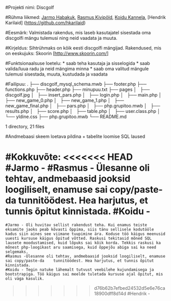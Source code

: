 #Projekti nimi: Discgolf

#Rühma liikmed: [Jarmo Habakuk](https://github.com/jarmhab/), [Rasmus Kivipõld](https://github.com/sizenn/), [Koidu Kannela](https://github.com/Koidu), [Hendrik Karilaid] (https://github.com/hkarilaid)

#Eesmärk: Valmistada rakendus, mis laseb kasutajatel sisestada oma discgolfi mängu tulemusi ning neid vaadata ja muuta.

#Kirjeldus: Sihtrühmaks on kõik eesti discgolfi mängijad. Rakendused, mis on eeskujuks: Skoorin [http://www.skoorin.com/]

#Funktsionaalsuse loetelu: 
	* saab teha kasutaja ja sisselogida
	* saab valida/luua radu ja neid mängima minna
	* saab oma valitud mängule tulemusi sisestada, muuta, kustudada ja vaadata

#Failipuu:
.
├── discgolf_mysql_schema.mwb
├── footer.php
├── functions.php
├── header.php
├── minupuu.txt
├── pages
│   ├── discgolf.jpg
│   ├── insert_pars.php
│   ├── login.php
│   ├── main.php
│   ├── new_game_0.php
│   ├── new_game_1.php
│   ├── new_game_final.php
│   ├── pars.php
│   ├── php.grupitoo.mwb
│   ├── results.php
│   ├── score.php
│   ├── table.php
│   ├── user.class.php
│   └── yldine.css
├── php.grupitoo.mwb
└── README.md

1 directory, 21 files

#Andmebaasi skeem loetava pildina + tabelite loomise SQL laused

#Kokkuvõte:
<<<<<<< HEAD
	#Jarmo - 
	#Rasmus - Ülesanne oli tehtav, andmebaasid jooksid loogiliselt, enamuse sai copy/paste-da 	tunnitöödest. Hea harjutus, et tunnis õpitut kinnistada.
	#Koidu - 
=======
	#Jarmo - Oli huvitav sellist rakendust teha. Kui enamus teiste eksamite jaoks peab kõvasti õppima, siis tänu sellisele kodutööle kadus siin aines see viimane tuupimine ära. Koduse töö käigus meenusid uuesti kursuse käigus õpitud võtted. Raskusi tekitasid mõned SQL lausete moodustamised, kuid lõpuks sai kõik korda. Tekkis raskusi ka mõnest php-loogikast aru saamisega, kuid õppejõu abiga sai ka need selgemaks.
	#Rasmus -Ülesanne oli tehtav, andmebaasid jooksid loogiliselt, enamuse sai copy/paste-da 	tunnitöödest. Hea harjutus, et tunnis õpitut kinnistada.
	#Koidu - Tegin natuke lähemalt tutvust veebilehe kujundamisega ja bootstrapiga. Töö käigus sai meelde tuletada kursuse ajal õpitut, mis oli väga kasulik.
>>>>>>> d76b62b7efbed24532d5e6e76ca18900dff8d14d
	#Hendrik - 
